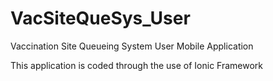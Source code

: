 # VacSiteQueSys_User
Vaccination Site Queueing System User Mobile Application

This application is coded through the use of Ionic Framework
